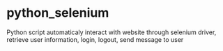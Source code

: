 # python_selenium
Python script automaticaly interact with website through selenium driver, retrieve user information, login, logout, send message to user
